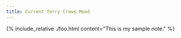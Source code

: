 ```yaml
---
title: Current Terry Crews Mood
---
```


{% include_relative ./foo.html content="This is my sample note." %}
